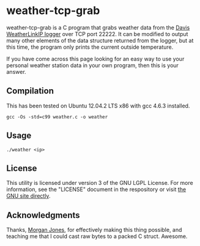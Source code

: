 weather-tcp-grab
================

weather-tcp-grab is a C program that grabs weather data from the [Davis WeatherLinkIP logger](http://www.davisnet.com/weather/products/weather_product.asp?pnum=06555) over TCP port 22222. It can be modified to output many other elements of the data structure returned from the logger, but at this time, the program only prints the current outside temperature.

If you have come across this page looking for an easy way to use your personal weather station data in your own program, then this is your answer.

## Compilation

This has been tested on Ubuntu 12.04.2 LTS x86 with gcc 4.6.3 installed.

    gcc -Os -std=c99 weather.c -o weather

## Usage

    ./weather <ip>

## License
	
This utility is licensed under version 3 of the GNU LGPL License. For more information, see the "LICENSE" document in the respository or visit [the GNU site directly](http://www.gnu.org/licenses/lgpl.html).

## Acknowledgments

Thanks, [Morgan Jones](https://github.com/integ3r), for effectively making this thing possible, and teaching me that I could cast raw bytes to a packed C struct. Awesome.